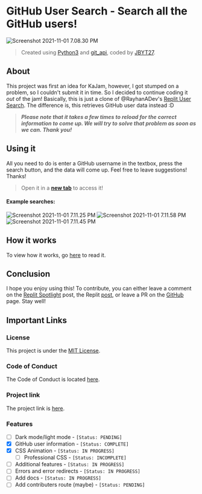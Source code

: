 # GitHub User Search - Search all the GitHub users!
![Screenshot 2021-11-01 7.08.30 PM](https://storage.googleapis.com/replit/images/1635808343260_218127d12259750127b69e029f4ef134.png)
> Created using [Python3](https://python.org) and [git_api](https://pypi.org/project/git-api/), coded by [JBYT27](https://github.com/JBYT27).


## About
This project was first an idea for KaJam, however, I got stumped on a problem, so I couldn't submit it in time. So I decided to continue coding it *out* of the jam! Basically, this is just a clone of @RayhanADev's [Replit User Search](https://replit-user-search-v3.rayhanadev.repl.co/). The difference is, this retrieves GitHub user data instead :D

> _**Please note that it takes a few times to reload for the correct information to come up. We will try to solve that problem as soon as we can. Thank you!**_

## Using it
All you need to do is enter a GitHub username in the textbox, press the search button, and the data will come up. Feel free to leave suggestions! Thanks!

> Open it in a [**new tab**](https://github-user-search.jbloves27.repl.co/) to access it!


#### Example searches:
![Screenshot 2021-11-01 7.11.25 PM](https://storage.googleapis.com/replit/images/1635808373917_48aa5aeaaf748e4a269777d0eb242fd5.png)
![Screenshot 2021-11-01 7.11.58 PM](https://storage.googleapis.com/replit/images/1635808505966_66a62e5f20f665184b401ee63c78c442.png)
![Screenshot 2021-11-01 7.11.45 PM](https://storage.googleapis.com/replit/images/1635808479099_af5028d2012d28c3dd0b09f190464070.png)


## How it works
To view how it works, go [here](https://github.com/JBYT27/GitHub-User-Search/blob/main/howitworks.md) to read it.

## Conclusion
I hope you enjoy using this! To contribute, you can either leave a comment on the [Replit Spotlight](https://replit.com/@JBloves27/GitHub-User-Search?v=1) post, the Replit [post](http://replit.com/talk/share/sparkles-GitHub-User-Search-Search-all-GitHub-Users-sparkles/147895), or leave a PR on the [GitHub](https://github.com/JBYT27/GitHub-User-Search) page. Stay well!

## Important Links
### License
This project is under the [MIT License](https://github.com/JBYT27/GitHub-User-Search/blob/main/.github/LICENSE).

### Code of Conduct
The Code of Conduct is located [here](https://github.com/JBYT27/GitHub-User-Search/blob/main/.github/CODE_OF_CONDUCT.md).

### Project link
The project link is [here](https://GitHub-User-Search.jbloves27.repl.co). 

### Features
- [ ] Dark mode/light mode - `[Status: PENDING]`
- [x] GitHub user information - `[Status: COMPLETE]`
- [x] CSS Animation - `[Status: IN PROGRESS]`
  - [ ] Professional CSS - `[Status: INCOMPLETE]`
- [ ] Additional features - `[Status: IN PROGRESS]`
- [ ] Errors and error redirects - `[Status: IN PROGRESS]`
- [ ] Add docs - `[Status: IN PROGRESS]`
- [ ] Add contributers route (maybe) - `[Status: PENDING]`
